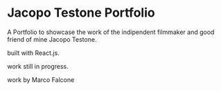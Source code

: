 # Jacopo Testone Portfolio

A Portfolio to showcase the work of the indipendent filmmaker and good friend of mine Jacopo Testone.

built with React.js.

work still in progress.

work by Marco Falcone
